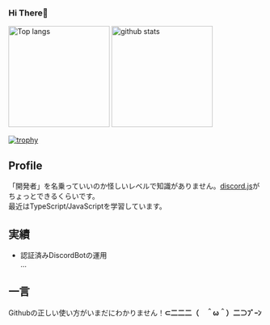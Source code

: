 ### Hi There👋

<p align="left"> 
  <img alt="Top langs" height="200px" src="https://github-readme-stats.vercel.app/api/top-langs/?username=moticat&layout=compact&show_icons=true" />
  <img alt="github stats" height="200px" src="https://github-readme-stats.vercel.app/api?username=moticat&show_icons=true" />
</p>  
  
[![trophy](https://github-profile-trophy.vercel.app/?username=moticat&column=7
)](https://github.com/ryo-ma/github-profile-trophy)  

## Profile
「開発者」を名乗っていいのか怪しいレベルで知識がありません。[discord.js](https://discord.js.org)がちょっとできるくらいです。  
最近はTypeScript/JavaScriptを学習しています。  

## 実績
- 認証済みDiscordBotの運用  
...

## 一言
Githubの正しい使い方がいまだにわかりません！**⊂二二二（　＾ω＾）二⊃ﾌﾞｰﾝ**
